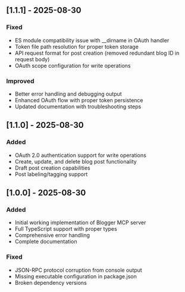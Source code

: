 ## [1.1.1] - 2025-08-30
### Fixed
- ES module compatibility issue with __dirname in OAuth handler
- Token file path resolution for proper token storage
- API request format for post creation (removed redundant blog ID in request body)
- OAuth scope configuration for write operations

### Improved
- Better error handling and debugging output
- Enhanced OAuth flow with proper token persistence
- Updated documentation with troubleshooting steps

## [1.1.0] - 2025-08-30
### Added
- OAuth 2.0 authentication support for write operations
- Create, update, and delete blog post functionality
- Draft post creation capabilities
- Post labeling/tagging support

## [1.0.0] - 2025-08-30
### Added
- Initial working implementation of Blogger MCP server
- Full TypeScript support with proper types
- Comprehensive error handling
- Complete documentation

### Fixed
- JSON-RPC protocol corruption from console output
- Missing executable configuration in package.json
- Broken dependency versions
